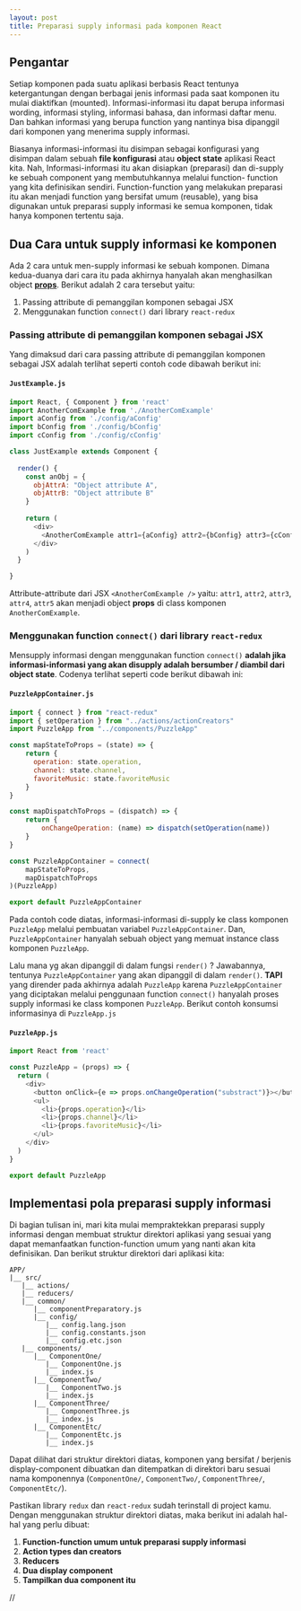 ```yaml
---
layout: post
title: Preparasi supply informasi pada komponen React
---
```


## Pengantar

Setiap komponen pada suatu aplikasi berbasis React tentunya ketergantungan dengan berbagai jenis informasi pada saat komponen itu mulai 
diaktifkan (mounted). Informasi-informasi itu dapat berupa informasi wording, informasi styling, informasi bahasa, dan informasi daftar 
menu. Dan bahkan informasi yang berupa function yang nantinya bisa dipanggil dari komponen yang menerima supply informasi.

Biasanya informasi-informasi itu disimpan sebagai konfigurasi yang disimpan dalam sebuah **file konfigurasi** atau **object state** aplikasi React 
kita. Nah, Informasi-informasi itu akan disiapkan (preparasi) dan di-supply ke sebuah component yang membutuhkannya melalui function-
function yang kita definisikan sendiri. Function-function yang melakukan preparasi itu akan menjadi function yang bersifat umum (reusable), 
yang bisa digunakan untuk preparasi supply informasi ke semua komponen, tidak hanya komponen tertentu saja. 

## Dua Cara untuk supply informasi ke komponen

Ada 2 cara untuk men-supply informasi ke sebuah komponen. Dimana kedua-duanya dari cara itu pada akhirnya hanyalah akan menghasilkan 
object **[props](https://facebook.github.io/react/docs/components-and-props.html)**. Berikut adalah 2 cara tersebut yaitu:

1. Passing attribute di pemanggilan komponen sebagai JSX
2. Menggunakan function `connect()` dari library `react-redux`

### Passing attribute di pemanggilan komponen sebagai JSX

Yang dimaksud dari cara passing attribute di pemanggilan komponen sebagai JSX adalah terlihat seperti contoh code dibawah berikut ini:

#### `JustExample.js`

```js
import React, { Component } from 'react'
import AnotherComExample from './AnotherComExample'
import aConfig from './config/aConfig'
import bConfig from './config/bConfig'
import cConfig from './config/cConfig'

class JustExample extends Component {
  
  render() {
    const anObj = {
      objAttrA: "Object attribute A",
      objAttrB: "Object attribute B"
    }
    
    return (
      <div>
        <AnotherComExample attr1={aConfig} attr2={bConfig} attr3={cConfig} attr4="Oka Prinarjaya" attr5="100" />
      </div>
    )
  }

}
```

Attribute-attribute dari JSX `<AnotherComExample />` yaitu: `attr1`, `attr2`, `attr3`, `attr4`, `attr5` akan menjadi object **props** di 
class komponen `AnotherComExample`.

### Menggunakan function `connect()` dari library `react-redux`

Mensupply informasi dengan menggunakan function `connect()` **adalah jika informasi-informasi yang akan disupply adalah bersumber / 
diambil dari object state**. Codenya terlihat seperti code berikut dibawah ini:

#### `PuzzleAppContainer.js`

```js
import { connect } from "react-redux"
import { setOperation } from "../actions/actionCreators"
import PuzzleApp from "../components/PuzzleApp"

const mapStateToProps = (state) => {
    return {
      operation: state.operation,
      channel: state.channel,
      favoriteMusic: state.favoriteMusic
    }
}

const mapDispatchToProps = (dispatch) => {
    return {
        onChangeOperation: (name) => dispatch(setOperation(name))
    }
}

const PuzzleAppContainer = connect(
    mapStateToProps,
    mapDispatchToProps
)(PuzzleApp)

export default PuzzleAppContainer
```

Pada contoh code diatas, informasi-informasi di-supply ke class komponen `PuzzleApp` melalui pembuatan variabel `PuzzleAppContainer`. 
Dan, `PuzzleAppContainer` hanyalah sebuah object yang memuat instance class komponen `PuzzleApp`.

Lalu mana yg akan dipanggil di dalam fungsi `render()` ? Jawabannya, tentunya `PuzzleAppContainer` yang akan dipanggil di dalam 
`render()`. **TAPI** yang dirender pada akhirnya adalah `PuzzleApp` karena `PuzzleAppContainer` yang diciptakan melalui penggunaan 
function `connect()` hanyalah proses supply informasi ke class komponen `PuzzleApp`. Berikut contoh konsumsi informasinya di 
`PuzzleApp.js`

#### `PuzzleApp.js`

```js
import React from 'react'

const PuzzleApp = (props) => {
  return (
    <div>
      <button onClick={e => props.onChangeOperation("substract")}></button>
      <ul>
        <li>{props.operation}</li>
        <li>{props.channel}</li>
        <li>{props.favoriteMusic}</li>
      </ul>
    </div>
  )
}

export default PuzzleApp
```

## Implementasi pola preparasi supply informasi

Di bagian tulisan ini, mari kita mulai mempraktekkan preparasi supply informasi dengan membuat struktur direktori aplikasi yang sesuai 
yang dapat memanfaatkan function-function umum yang nanti akan kita definisikan. Dan berikut struktur direktori dari aplikasi kita:

```text
APP/
|__ src/
   |__ actions/
   |__ reducers/
   |__ common/
      |__ componentPreparatory.js
      |__ config/
         |__ config.lang.json
         |__ config.constants.json
         |__ config.etc.json
   |__ components/
      |__ ComponentOne/
         |__ ComponentOne.js
         |__ index.js
      |__ ComponentTwo/
         |__ ComponentTwo.js
         |__ index.js
      |__ ComponentThree/
         |__ ComponentThree.js
         |__ index.js
      |__ ComponentEtc/
         |__ ComponentEtc.js
         |__ index.js
```

Dapat dilihat dari struktur direktori diatas, komponen yang bersifat / berjenis display-component dibuatkan dan ditempatkan di direktori 
baru sesuai nama komponennya (`ComponentOne/`, `ComponentTwo/`, `ComponentThree/`, `ComponentEtc/`).

Pastikan library `redux` dan `react-redux` sudah terinstall di project kamu. Dengan menggunakan struktur direktori diatas, maka berikut 
ini adalah hal-hal yang perlu dibuat:

1. **Function-function umum untuk preparasi supply informasi**
2. **Action types dan creators**
3. **Reducers**
4. **Dua display component**
5. **Tampilkan dua component itu**

//

